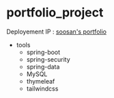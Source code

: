 # portfolio_project
Deployement IP : [soosan's portfolio](http://54.180.154.23:8080/)

- tools
  - spring-boot
  - spring-security
  - spring-data
  - MySQL
  - thymeleaf
  - tailwindcss
